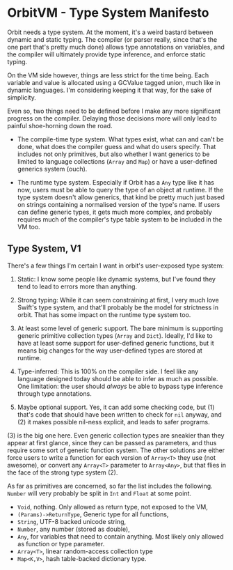 OrbitVM - Type System Manifesto
===============================

Orbit needs a type system. At the moment, it's a weird bastard between dynamic
and static typing. The compiler (or parser really, since that's the one part
that's pretty much done) allows type annotations on variables, and the compiler
will ultimately provide type inference, and enforce static typing.

On the VM side however, things are less strict for the time being. Each variable
and value is allocated using a GCValue tagged union, much like in dynamic
languages. I'm considering keeping it that way, for the sake of simplicity.

Even so, two things need to be defined before I make any more significant
progress on the compiler. Delaying those decisions more will only lead to
painful shoe-horning down the road.

 * The compile-time type system. What types exist, what can and can't be done,
   what does the compiler guess and what do users specify. That includes not
   only primitives, but also whether I want generics to be limited to language
   collections (`Array` and `Map`) or have a user-defined generics system
   (ouch).

 * The runtime type system. Especially if Orbit has a `Any` type like it has
   now, users must be able to query the type of an object at runtime. If the
   type system doesn't allow generics, that kind be pretty much just based on
   strings containing a normalised version of the type's name. If users can
   define generic types, it gets much more complex, and probably requires much
   of the compiler's type table system to be included in the VM too.

Type System, V1
---------------

There's a few things I'm certain I want in orbit's user-exposed type system:

 1. Static: I know some people like dynamic systems, but I've found they tend
    to lead to errors more than anything.
   
 2. Strong typing: While it can seem constraining at first, I very much love
    Swift's type system, and that'll probably be the model for strictness in
    orbit. That has some impact on the runtime type system too.
 
 3. At least some level of generic support. The bare minimum is supporting
    generic primitive collection types (`Array` and `Dict`). Ideally, I'd like
    to have at least some support for user-defined generic functions, but it
    means big changes for the way user-defined types are stored at runtime.

 4. Type-inferred: This is 100% on the compiler side. I feel like any language
    designed today should be able to infer as much as possible. One limitation:
    the user should *always* be able to bypass type inference through type
    annotations.

 5. Maybe optional support. Yes, it can add some checking code, but (1) that's
    code that should have been written to check for `nil` anyway, and (2) it makes
    possible nil-ness explicit, and leads to safer programs.

(3) is the big one here. Even generic collection types are sneakier than they
appear at first glance, since they can be passed as parameters, and thus
require some sort of generic function system. The other solutions are either
force users to write a function for each version of `Array<T>` they use (not
awesome), or convert any `Array<T>` parameter to `Array<Any>`, but that flies
in the face of the strong type system (2).

As far as primitives are concerned, so far the list includes the following.
`Number` will very probably be split in `Int` and `Float` at some point.

 * `Void`, nothing. Only allowed as return type, not exposed to the VM,
 * `(Params)->ReturnType`, Generic type for all functions,
 * `String`, UTF-8 backed unicode string,
 * `Number`, any number (stored as double),
 * `Any`, for variables that need to contain anything. Most likely only allowed
   as function or type parameter.
 * `Array<T>`, linear random-access collection type
 * `Map<K,V>`, hash table-backed dictionary type.
 
